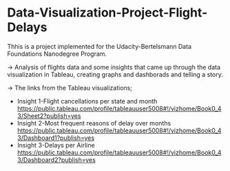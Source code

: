 # Data-Visualization-Project-Flight-Delays
Thhis is a project implemented for the Udacity-Bertelsmann Data Foundations Nanodegree Program.

-> Analysis of flights data and some insights that came up through the data visualization in Tableau, creating graphs and dashborads and telling a story.


-> The links from the Tableau visualizations;
   - Insight 1-Flight cancellations per state and month
   https://public.tableau.com/profile/tableauuser5008#!/vizhome/Book0_43/Sheet2?publish=yes
   - Insight 2-Most frequent reasons of delay over months
   https://public.tableau.com/profile/tableauuser5008#!/vizhome/Book0_43/Dashboard1?publish=yes
   - Insight 3-Delays per Airline         
   https://public.tableau.com/profile/tableauuser5008#!/vizhome/Book0_43/Dashboard2?publish=yes
